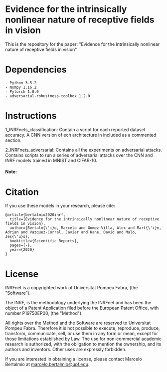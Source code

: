 # Evidence for the intrinsically nonlinear nature of receptive fields in vision

This is the repository for the paper: "Evidence for the intrinsically nonlinear nature of receptive fields in vision"

# Dependencies
    - Python 3.5.2
    - Numpy 1.16.2
    - Pytorch 1.0.0
    - adversarial-robustness-toolbox 1.2.0

# Instructions 
1_INRFnets_classification: Contain a script for each reported dataset accuracy. A CNN version of ech architecture in included as a commented 
 section.
 
2_INRFnets_adversarial: Contains all the experiments on adversarial  attacks. Contains scripts to run a series of adversarial attacks over the CNN and INRF models trained in MNIST and CIFAR-10. 

####  Note:


# Citation
If you use these models in your research, please cite:

    @article{bertalmio2020inrf,
      title={Evidence for the intrinsically nonlinear nature of receptive fields in vision},
      author={Bertalm{\'i}o, Marcelo and Gomez-Villa, Alex and Mart{\'i}n, Adrian and Vazquez-Corral, Javier and Kane, David and Malo, Jes{\'u}s},
      booktitle={Scientific Reports},
      pages={-},
      year={2020}
    }

# License


INRFnet is a copyrighted work of Universitat Pompeu Fabra, (the "Software"). 

The INRF, is the methodology underlying the INRFnet and has been the object of a Patent Application filed before the European Patent Office, with number  P19750EP00, (the "Method").  

All rights over the Method and the Software are reserved to Universitat Pompeu Fabra. Therefore it is not possible to execute, reproduce, produce, transform, communicate, sell, or use them in any form or mean, except for those limitations established by Law. The use for non-commercial academic research is authorized, with the obligation to mention the ownership, and its authors and inventors. Other uses are expressly forbidden.

If you are interested in obtaining a license, please contact Marcelo Bertalmío at marcelo.bertalmio@upf.edu.
